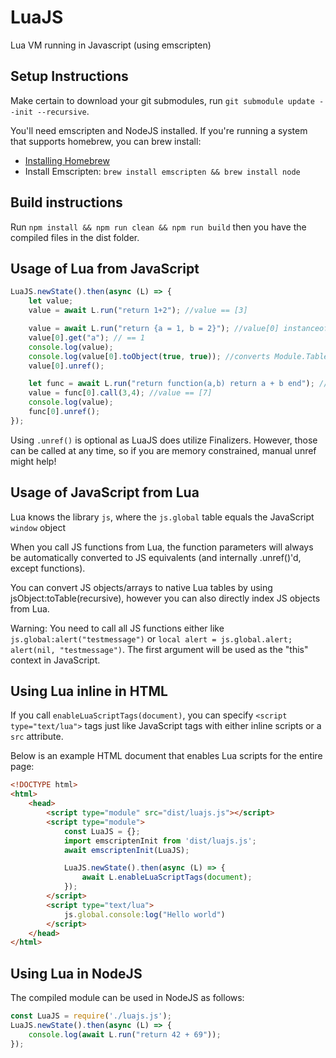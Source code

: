 LuaJS
=====

Lua VM running in Javascript (using emscripten)

Setup Instructions
------------------

Make certain to download your git submodules, run `git submodule update --init --recursive`.

You'll need emscripten and NodeJS installed. If you're running a system that supports homebrew, you can brew install:
* [Installing Homebrew](https://docs.brew.sh/Installation)
* Install Emscripten: `brew install emscripten && brew install node`

Build instructions
------------------

Run `npm install && npm run clean && npm run build` then you have the compiled files in the dist folder.

Usage of Lua from JavaScript
----------------------------

```javascript
LuaJS.newState().then(async (L) => {
    let value;
    value = await L.run("return 1+2"); //value == [3]

    value = await L.run("return {a = 1, b = 2}"); //value[0] instanceof Module.Table, value[0] instanceof Module.Reference
    value[0].get("a"); // == 1
    console.log(value);
    console.log(value[0].toObject(true, true)); //converts Module.Table to JavaScript object (will drop all other Module.Reference-s if unrefAll == true)
    value[0].unref();

    let func = await L.run("return function(a,b) return a + b end"); //func[0] instanceof Module.Function, func[0] instanceof Module.Reference
    value = func[0].call(3,4); //value == [7]
    console.log(value);
    func[0].unref();
});
```

Using `.unref()` is optional as LuaJS does utilize Finalizers. However, those can be called at any time, so if you are memory constrained, manual unref might help!

Usage of JavaScript from Lua
----------------------------
Lua knows the library `js`, where the `js.global` table equals the JavaScript `window` object

When you call JS functions from Lua, the function parameters will always be automatically converted to JS equivalents (and internally .unref()'d, except functions).

You can convert JS objects/arrays to native Lua tables by using jsObject:toTable(recursive), however you can also directly index JS objects from Lua.

Warning: You need to call all JS functions either like `js.global:alert("testmessage")` or `local alert = js.global.alert; alert(nil, "testmessage")`. The first argument will be used as the "this" context in JavaScript.

Using Lua inline in HTML
------------------------

If you call `enableLuaScriptTags(document)`, you can specify `<script type="text/lua">` tags just like JavaScript tags with either inline scripts or a `src` attribute.

Below is an example HTML document that enables Lua scripts for the entire page:

```html
<!DOCTYPE html>
<html>
    <head>
        <script type="module" src="dist/luajs.js"></script>
        <script type="module">
            const LuaJS = {};
            import emscriptenInit from 'dist/luajs.js';
            await emscriptenInit(LuaJS);

            LuaJS.newState().then(async (L) => {
                await L.enableLuaScriptTags(document);
            });
        </script>
        <script type="text/lua">
            js.global.console:log("Hello world")
        </script>
    </head>
</html>
```

Using Lua in NodeJS
-------------------

The compiled module can be used in NodeJS as follows:

```js
const LuaJS = require('./luajs.js');
LuaJS.newState().then(async (L) => {
    console.log(await L.run("return 42 + 69"));
});
```
